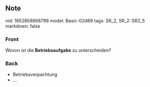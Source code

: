 ## Note
nid: 1652858868798
model: Basic-02d89
tags: SR_2, SR_2::SR2_5
markdown: false

### Front
Wovon ist die <b>Betriebsaufgabe </b>zu unterscheiden?

### Back
<ul>
  <li>Betriebsverpachtung
  <li>...
</ul>
